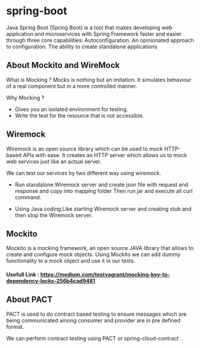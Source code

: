 # spring-boot

Java Spring Boot (Spring Boot) is a tool that makes developing web application and microservices with Spring Framework faster and easier through three core capabilities: Autoconfiguration. An opinionated approach to configuration. The ability to create standalone applications

## About Mockito and WireMock
What is Mocking ?
Mocks is nothing but an imitation. It simulates behaviour of a real component but in a more controlled manner.

Why Mocking ?
- Gives you an isolated environment for testing.
- Write the test for the resource that is not accessible.

## Wiremock
Wiremock is an open source library which can be used to mock HTTP-based APIs with ease. It creates an HTTP server which allows us to mock web services just like an actual server.

We can test our services by two different way using wiremock.

- Run standalone Wiremock server and create json file with request and response and copy into mapping folder
    Then run jar and execute all curl command.

- Using Java coding.Like starting Wiremock server and creating stub and then stop the Wiremock server.

## Mockito 
Mockito is a mocking framework, an open source JAVA library that allows to create and configure mock objects. Using Mockito we can add dummy functionality to a mock object and use it in our tests.

#### Usefull Link : https://medium.com/testvagrant/mocking-key-to-dependency-locks-256b4cad9481

## About PACT
PACT is used to do contract based testing to ensure messages which are being communicated among consumer and provider are in pre defined format.

We can perform contract testing using PACT or spring-cloud-contract .
